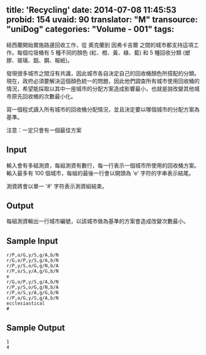 title: 'Recycling'
date: 2014-07-08 11:45:53
probid: 154
uvaid: 90
translator: "M"
transource: "uniDog"
categories: "Volume - 001"
tags:
---

紐西蘭開始實施路邊回收工作，從 奧克蘭到 因弗卡吉爾 之間的城市都支持這項工作。每個垃圾桶有 5 種不同的顏色 (紅、橙、黃、綠、藍) 和 5 種回收分類 (塑膠、玻璃、鋁、鋼、報紙)。

發現很多城市之間沒有共識，因此城市各自決定自己的回收桶顏色所搭配的分類。現在，政府必須要解決這個顏色統一的問題，因此他們調查所有城市使用回收桶的情況，希望能採取以其中一座城市的分配方案造成影響最小，也就是說改變其他城市原先回收桶的次數最小化。

寫一個程式讀入所有城市的回收桶分配情況，並且決定要以哪個城市的分配方案為基準。

注意：一定只會有一個最佳方案

<!-- more -->

## Input ##

輸入會有多組測資，每組測資有數行，每一行表示一個城市所使用的回收桶方案。
輸入最多有 100 個城市，每組的最後一行會以開頭為 'e' 字符的字串表示結尾。

測資將會以單一 '#' 字符表示測資組結束。

## Output ##

每組測資輸出一行城市編號，以該城市做為基準的方案會造成改變次數最小。

## Sample Input ##

	r/P,o/G,y/S,g/A,b/N
	r/G,o/P,y/S,g/A,b/N
	r/P,y/S,o/G,g/N,b/A
	r/P,o/S,y/A,g/G,b/N
	e
	r/G,o/P,y/S,g/A,b/N
	r/P,y/S,o/G,g/N,b/A
	r/P,o/S,y/A,g/G,b/N
	r/P,o/G,y/S,g/A,b/N
	ecclesiastical
	#

## Sample Output ##

	1
	4